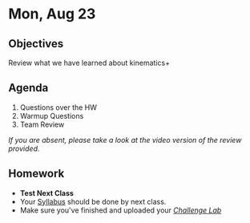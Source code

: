 Mon, Aug 23
=========  

Objectives
------------
Review what we have learned about kinematics+

Agenda  
---------  

 1. Questions over the HW
 2. Warmup Questions
 3. Team Review


*If you are absent, please take a look at the video version of the review provided.*


Homework
-------------  
- **Test Next Class**
- Your [Syllabus](https://avon.schoology.com/course/5138386902/materials?f=469192557) should be done by next class.
- Make sure you've finished and uploaded your [*Challenge Lab*][lab]

[vid]: https://youtu.be/N1Jut9B96Ro
[lab]: https://avon.schoology.com/assignment/5217769944/
<!--stackedit_data:
eyJoaXN0b3J5IjpbLTQ0Nzg1Njg4OCwtMjA5OTc3NTIyNSwtMT
g0NzA5NTIzMCwxOTU5MjE3MTczLDU3ODg1MTMzOCwtMTk3NzYw
MDY0NSwtMTQ2MTcyMTY0NywtMTI5NjE1MTUwOCwtMTEzOTc2NT
kzNiw0ODU1MzEzMjcsLTM4MDAzMzk5LC03ODgwNjIzLC00NTI3
MTkxMzQsLTg0NDM4NjUsLTExMTM1ODg3MCwxNDQyODY2OTY1LC
05NDAzMjI5ODYsLTc3ODI4ODAyNiw1NDYzMzE4MjMsNTYxNjIy
Njk4XX0=
-->